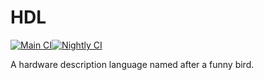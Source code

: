# HDL
[![Main CI](https://github.com/Jacajack/hdl/actions/workflows/ci.yml/badge.svg)](https://github.com/Jacajack/hdl/actions/workflows/ci.yml)[![Nightly CI](https://github.com/Jacajack/hdl/actions/workflows/nightly.yml/badge.svg?branch=main)](https://github.com/Jacajack/hdl/actions/workflows/nightly.yml)

A hardware description language named after a funny bird.

